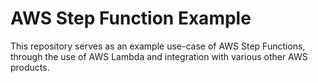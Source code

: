 # AWS Step Function Example

This repository serves as an example use-case of AWS Step Functions, through the use of AWS Lambda and integration with various other AWS products.